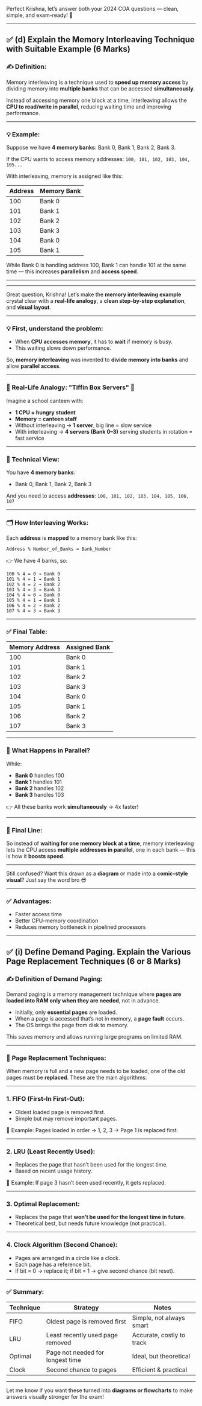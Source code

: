 Perfect Krishna, let’s answer both your 2024 COA questions — clean, simple, and exam-ready! 💪

---

## ✅ **(d) Explain the Memory Interleaving Technique with Suitable Example** (6 Marks)

### ✍️ Definition:

Memory interleaving is a technique used to **speed up memory access** by dividing memory into **multiple banks** that can be accessed **simultaneously**.

Instead of accessing memory one block at a time, interleaving allows the **CPU to read/write in parallel**, reducing waiting time and improving performance.

---

### 💡 Example:

Suppose we have **4 memory banks**: Bank 0, Bank 1, Bank 2, Bank 3.

If the CPU wants to access memory addresses:
`100, 101, 102, 103, 104, 105...`

With interleaving, memory is assigned like this:

| Address | Memory Bank |
| ------- | ----------- |
| 100     | Bank 0      |
| 101     | Bank 1      |
| 102     | Bank 2      |
| 103     | Bank 3      |
| 104     | Bank 0      |
| 105     | Bank 1      |

While Bank 0 is handling address 100, Bank 1 can handle 101 at the same time — this increases **parallelism** and **access speed**.

---

---
Great question, Krishna! Let’s make the **memory interleaving example** crystal clear with a **real-life analogy**, a **clean step-by-step explanation**, and **visual layout**.

---

### 💡 First, understand the problem:

* When **CPU accesses memory**, it has to **wait** if memory is busy.
* This waiting slows down performance.

So, **memory interleaving** was invented to **divide memory into banks** and allow **parallel access**.

---

### 🔧 Real-Life Analogy: "Tiffin Box Servers" 🍱

Imagine a school canteen with:

* **1 CPU = hungry student**
* **Memory = canteen staff**
* Without interleaving → **1 server**, big line = slow service
* With interleaving → **4 servers (Bank 0–3)** serving students in rotation = fast service

---

### 🧠 Technical View:

You have **4 memory banks**:

* Bank 0, Bank 1, Bank 2, Bank 3

And you need to access **addresses**:
`100, 101, 102, 103, 104, 105, 106, 107`

---

### 🗂 How Interleaving Works:

Each **address** is **mapped** to a memory bank like this:

```plaintext
Address % Number_of_Banks = Bank_Number
```

👉 We have 4 banks, so:

```plaintext
100 % 4 = 0 → Bank 0  
101 % 4 = 1 → Bank 1  
102 % 4 = 2 → Bank 2  
103 % 4 = 3 → Bank 3  
104 % 4 = 0 → Bank 0  
105 % 4 = 1 → Bank 1  
106 % 4 = 2 → Bank 2  
107 % 4 = 3 → Bank 3  
```

---

### ✅ Final Table:

| Memory Address | Assigned Bank |
| -------------- | ------------- |
| 100            | Bank 0        |
| 101            | Bank 1        |
| 102            | Bank 2        |
| 103            | Bank 3        |
| 104            | Bank 0        |
| 105            | Bank 1        |
| 106            | Bank 2        |
| 107            | Bank 3        |

---

### 🔄 What Happens in Parallel?

While:

* **Bank 0** handles 100
* **Bank 1** handles 101
* **Bank 2** handles 102
* **Bank 3** handles 103

👉 All these banks work **simultaneously** → 4x faster!

---

### 🎯 Final Line:

So instead of **waiting for one memory block at a time**, memory interleaving lets the CPU access **multiple addresses in parallel**, one in each bank — this is how it **boosts speed**.

---

Still confused? Want this drawn as a **diagram** or made into a **comic-style visual**? Just say the word bro 😎

---

### ✅ Advantages:

* Faster access time
* Better CPU-memory coordination
* Reduces memory bottleneck in pipelined processors

---

## ✅ **(i) Define Demand Paging. Explain the Various Page Replacement Techniques** (6 or 8 Marks)

### ✍️ Definition of Demand Paging:

Demand paging is a memory management technique where **pages are loaded into RAM only when they are needed**, not in advance.

* Initially, only **essential pages** are loaded.
* When a page is accessed that’s not in memory, a **page fault** occurs.
* The OS brings the page from disk to memory.

This saves memory and allows running large programs on limited RAM.

---

### 📌 **Page Replacement Techniques:**

When memory is full and a new page needs to be loaded, one of the old pages must be **replaced**. These are the main algorithms:

---

### 1. **FIFO (First-In First-Out):**

* Oldest loaded page is removed first.
* Simple but may remove important pages.

🔁 Example: Pages loaded in order → 1, 2, 3 → Page 1 is replaced first.

---

### 2. **LRU (Least Recently Used):**

* Replaces the page that hasn’t been used for the longest time.
* Based on recent usage history.

🔁 Example: If page 3 hasn’t been used recently, it gets replaced.

---

### 3. **Optimal Replacement:**

* Replaces the page that **won’t be used for the longest time in future**.
* Theoretical best, but needs future knowledge (not practical).

---

### 4. **Clock Algorithm (Second Chance):**

* Pages are arranged in a circle like a clock.
* Each page has a reference bit.
* If bit = 0 → replace it; if bit = 1 → give second chance (bit reset).

---

### ✅ Summary:

| Technique | Strategy                         | Notes                     |
| --------- | -------------------------------- | ------------------------- |
| FIFO      | Oldest page is removed first     | Simple, not always smart  |
| LRU       | Least recently used page removed | Accurate, costly to track |
| Optimal   | Page not needed for longest time | Ideal, but theoretical    |
| Clock     | Second chance to pages           | Efficient & practical     |

---

Let me know if you want these turned into **diagrams or flowcharts** to make answers visually stronger for the exam!
